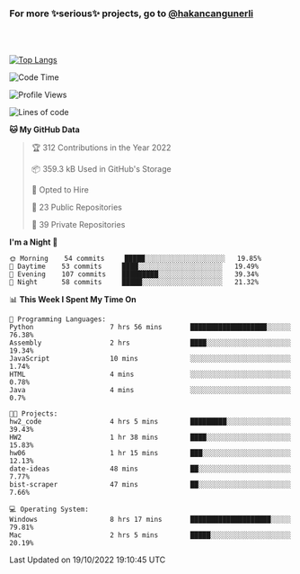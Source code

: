 ### For more ✨serious✨ projects, go to [@hakancangunerli](https://github.com/hakancangunerli)

<br>
<br>



[![Top Langs](https://github-readme-stats.vercel.app/api/top-langs/?username=63616e&layout=compact&hide=tex,html,shell,assembly,C&langs_count=6&exclude_repo=2015-csharp)](https://github.com/anuraghazra/github-readme-stats)


<!--START_SECTION:waka-->
![Code Time](http://img.shields.io/badge/Code%20Time-249%20hrs%209%20mins-blue)

![Profile Views](http://img.shields.io/badge/Profile%20Views-1-blue)

![Lines of code](https://img.shields.io/badge/From%20Hello%20World%20I%27ve%20Written-867%20Thousand%20lines%20of%20code-blue)

**🐱 My GitHub Data** 

> 🏆 312 Contributions in the Year 2022
 > 
> 📦 359.3 kB Used in GitHub's Storage 
 > 
> 💼 Opted to Hire
 > 
> 📜 23 Public Repositories 
 > 
> 🔑 39 Private Repositories  
 > 
**I'm a Night 🦉** 

```text
🌞 Morning    54 commits     █████░░░░░░░░░░░░░░░░░░░░   19.85% 
🌆 Daytime    53 commits     ████░░░░░░░░░░░░░░░░░░░░░   19.49% 
🌃 Evening    107 commits    █████████░░░░░░░░░░░░░░░░   39.34% 
🌙 Night      58 commits     █████░░░░░░░░░░░░░░░░░░░░   21.32%

```


📊 **This Week I Spent My Time On** 

```text
💬 Programming Languages: 
Python                   7 hrs 56 mins       ███████████████████░░░░░░   76.38% 
Assembly                 2 hrs               ████░░░░░░░░░░░░░░░░░░░░░   19.34% 
JavaScript               10 mins             ░░░░░░░░░░░░░░░░░░░░░░░░░   1.74% 
HTML                     4 mins              ░░░░░░░░░░░░░░░░░░░░░░░░░   0.78% 
Java                     4 mins              ░░░░░░░░░░░░░░░░░░░░░░░░░   0.7%

🐱‍💻 Projects: 
hw2_code                 4 hrs 5 mins        █████████░░░░░░░░░░░░░░░░   39.43% 
HW2                      1 hr 38 mins        ████░░░░░░░░░░░░░░░░░░░░░   15.83% 
hw06                     1 hr 15 mins        ███░░░░░░░░░░░░░░░░░░░░░░   12.13% 
date-ideas               48 mins             ██░░░░░░░░░░░░░░░░░░░░░░░   7.77% 
bist-scraper             47 mins             ██░░░░░░░░░░░░░░░░░░░░░░░   7.66%

💻 Operating System: 
Windows                  8 hrs 17 mins       ████████████████████░░░░░   79.81% 
Mac                      2 hrs 5 mins        █████░░░░░░░░░░░░░░░░░░░░   20.19%

```


 Last Updated on 19/10/2022 19:10:45 UTC
<!--END_SECTION:waka-->


